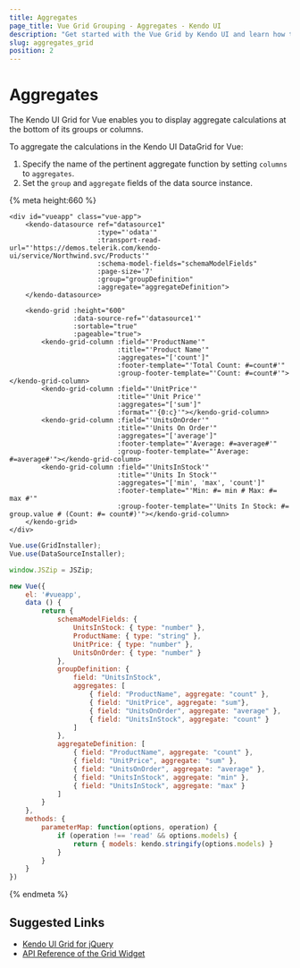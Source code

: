 ```yaml
---
title: Aggregates
page_title: Vue Grid Grouping - Aggregates - Kendo UI
description: "Get started with the Vue Grid by Kendo UI and learn how to configure its aggregates functionality."
slug: aggregates_grid
position: 2
---
```


# Aggregates

The Kendo UI Grid for Vue enables you to display aggregate calculations at the bottom of its groups or columns.  

To aggregate the calculations in the Kendo UI DataGrid for Vue:
1. Specify the name of the pertinent aggregate function by setting `columns` to `aggregates`.
1. Set the `group` and `aggregate` fields of the data source instance.

{% meta height:660 %}
```html-preview
<div id="vueapp" class="vue-app">
    <kendo-datasource ref="datasource1"
                      :type="'odata'"
                      :transport-read-url="'https://demos.telerik.com/kendo-ui/service/Northwind.svc/Products'"
                      :schema-model-fields="schemaModelFields"
                      :page-size='7'
                      :group="groupDefinition"
                      :aggregate="aggregateDefinition">
    </kendo-datasource>

    <kendo-grid :height="600"
                :data-source-ref="'datasource1'"
                :sortable="true"
                :pageable="true">
        <kendo-grid-column :field="'ProductName'"
                           :title="'Product Name'"
                           :aggregates="['count']"
                           :footer-template="'Total Count: #=count#'"
                           :group-footer-template="'Count: #=count#'"></kendo-grid-column>
        <kendo-grid-column :field="'UnitPrice'"
                           :title="'Unit Price'"
                           :aggregates="['sum']"
                           :format="'{0:c}'"></kendo-grid-column>
        <kendo-grid-column :field="'UnitsOnOrder'"
                           :title="'Units On Order'"
                           :aggregates="['average']"
                           :footer-template="'Average: #=average#'"
                           :group-footer-template="'Average: #=average#'"></kendo-grid-column>
        <kendo-grid-column :field="'UnitsInStock'"
                           :title="'Units In Stock'"
                           :aggregates="['min', 'max', 'count']"
                           :footer-template="'Min: #= min # Max: #= max #'"
                           :group-footer-template="'Units In Stock: #= group.value # (Count: #= count#)'"></kendo-grid-column>
    </kendo-grid>
</div>
```

```js
Vue.use(GridInstaller);
Vue.use(DataSourceInstaller);

window.JSZip = JSZip;

new Vue({
    el: '#vueapp',
    data () {
        return {
            schemaModelFields: {
                UnitsInStock: { type: "number" },
                ProductName: { type: "string" },
                UnitPrice: { type: "number" },
                UnitsOnOrder: { type: "number" }
            },
            groupDefinition: {
                field: "UnitsInStock",
                aggregates: [
                    { field: "ProductName", aggregate: "count" },
                    { field: "UnitPrice", aggregate: "sum"},
                    { field: "UnitsOnOrder", aggregate: "average" },
                    { field: "UnitsInStock", aggregate: "count" }
                ]
            },
            aggregateDefinition: [
                { field: "ProductName", aggregate: "count" },
                { field: "UnitPrice", aggregate: "sum" },
                { field: "UnitsOnOrder", aggregate: "average" },
                { field: "UnitsInStock", aggregate: "min" },
                { field: "UnitsInStock", aggregate: "max" }
            ]
        }
    },
    methods: {
        parameterMap: function(options, operation) {
            if (operation !== 'read' && options.models) {
                return { models: kendo.stringify(options.models) }
            }
        }
    }
})
```
{% endmeta %}

## Suggested Links

* [Kendo UI Grid for jQuery](https://docs.telerik.com/kendo-ui/controls/data-management/grid/overview)
* [API Reference of the Grid Widget](https://docs.telerik.com/kendo-ui/api/javascript/ui/grid)

